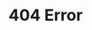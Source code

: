 # 404 Error

<div>
<script type="text/javascript">
  var fof = '/404.html';
  if(window.location.pathname != fof) {
    var path = window.location.pathname;
    var c = '/category';
    var isCategory = path.substring(0, c.length + 1) == c + '/';

    if(isCategory) {
      alert('isCategory');
      alert(path.substring(c.length, path.length));
      window.location = '/tags' + path.substring(c.length, path.length);
    } else {
      var p = "/posts";
      var isPosts = path.substring(0, p.length + 1) == p + '/';
      if(isPosts)
        window.location = '/404.html';
      else
        window.location = p + path;
    }
  }
</script>
</div>
